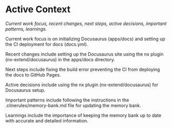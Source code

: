 # Active Context

_Current work focus, recent changes, next steps, active decisions, important
patterns, learnings._

Current work focus is on initializing Docusaurus (apps/docs) and setting up the
CI deployment for docs (docs.yml).

Recent changes include setting up the Docusaurus site using the nx plugin
(nx-extend/docusaurus) in the apps/docs directory.

Next steps include fixing the build error preventing the CI from deploying the
docs to GitHub Pages.

Active decisions include using the nx plugin (nx-extend/docusaurus) for
Docusaurus setup.

Important patterns include following the instructions in the
.clinerules/memory-bank.md file for updating the memory bank.

Learnings include the importance of keeping the memory bank up to date with
accurate and detailed information.
